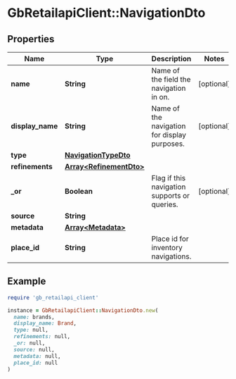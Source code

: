 # GbRetailapiClient::NavigationDto

## Properties

| Name | Type | Description | Notes |
| ---- | ---- | ----------- | ----- |
| **name** | **String** | Name of the field the navigation in on. | [optional] |
| **display_name** | **String** | Name of the navigation for display purposes. | [optional] |
| **type** | [**NavigationTypeDto**](NavigationTypeDto.md) |  |  |
| **refinements** | [**Array&lt;RefinementDto&gt;**](RefinementDto.md) |  |  |
| **_or** | **Boolean** | Flag if this navigation supports or queries. | [optional] |
| **source** | **String** |  |  |
| **metadata** | [**Array&lt;Metadata&gt;**](Metadata.md) |  |  |
| **place_id** | **String** | Place id for inventory navigations. |  |

## Example

```ruby
require 'gb_retailapi_client'

instance = GbRetailapiClient::NavigationDto.new(
  name: brands,
  display_name: Brand,
  type: null,
  refinements: null,
  _or: null,
  source: null,
  metadata: null,
  place_id: null
)
```


